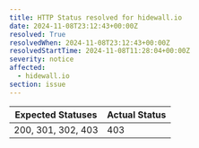 ```yaml
---
title: HTTP Status resolved for hidewall.io
date: 2024-11-08T23:12:43+00:00Z
resolved: True
resolvedWhen: 2024-11-08T23:12:43+00:00Z
resolvedStartTime: 2024-11-08T11:28:04+00:00Z
severity: notice
affected:
  - hidewall.io
section: issue
---
```


| Expected Statuses | Actual Status  |
|-------------------|----------------|
| 200, 301, 302, 403 | 403 |
